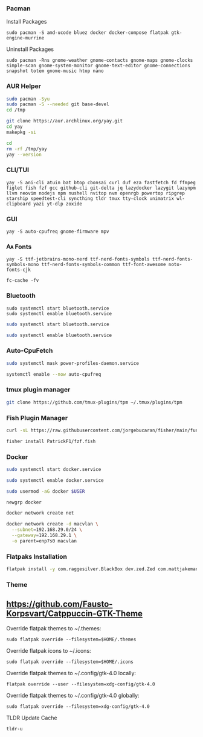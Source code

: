 
### Pacman

Install Packages

	sudo pacman -S amd-ucode bluez docker docker-compose flatpak gtk-engine-murrine

Uninstall Packages

	sudo pacman -Rns gnome-weather gnome-contacts gnome-maps gnome-clocks simple-scan gnome-system-monitor gnome-text-editor gnome-connections snapshot totem gnome-music htop nano

### AUR Helper
```sh
sudo pacman -Syu
sudo pacman -S --needed git base-devel
cd /tmp

git clone https://aur.archlinux.org/yay.git
cd yay
makepkg -si

cd
rm -rf /tmp/yay
yay --version
```

### CLI/TUI

	yay -S ani-cli atuin bat btop cbonsai curl duf eza fastfetch fd ffmpeg figlet fish fzf gcc github-cli git-delta jq lazydocker lazygit lazynpm llvm neovim nodejs npm nushell nvitop nvm openrgb powertop ripgrep starship speedtest-cli syncthing tldr tmux tty-clock unimatrix wl-clipboard yazi yt-dlp zoxide 

### GUI

	yay -S auto-cpufreq gnome-firmware mpv

### 🗛 Fonts

	yay -S ttf-jetbrains-mono-nerd ttf-nerd-fonts-symbols ttf-nerd-fonts-symbols-mono ttf-nerd-fonts-symbols-common ttf-font-awesome noto-fonts-cjk

	fc-cache -fv

### Bluetooth

	sudo systemctl start bluetooth.service
	sudo systemctl enable bluetooth.service

```sh
sudo systemctl start bluetooth.service
```

```sh
sudo systemctl enable bluetooth.service
```

### Auto-CpuFetch

```sh
sudo systemctl mask power-profiles-daemon.service
```

```sh
systemctl enable --now auto-cpufreq
```

### tmux plugin manager

```sh
git clone https://github.com/tmux-plugins/tpm ~/.tmux/plugins/tpm
```

### Fish Plugin Manager

```sh
curl -sL https://raw.githubusercontent.com/jorgebucaran/fisher/main/functions/fisher.fish | source && fisher install jorgebucaran/fisher
```

```sh
fisher install PatrickF1/fzf.fish
```

### Docker

```sh
sudo systemctl start docker.service
```

```sh
sudo systemctl enable docker.service
```

```sh
sudo usermod -aG docker $USER
```

```sh
newgrp docker
```

```sh
docker network create net
```

```sh
docker network create -d macvlan \
  --subnet=192.168.29.0/24 \
  --gateway=192.168.29.1 \
  -o parent=enp7s0 macvlan
```

### Flatpaks Installation

```sh
flatpak install -y com.raggesilver.BlackBox dev.zed.Zed com.mattjakeman.ExtensionManager org.gnome.gitlab.YaLTeR.Identity com.belmoussaoui.Decoder dev.geopjr.Archives com.github.huluti.Curtail io.gitlab.theevilskeleton.Upscaler com.belmoussaoui.Authenticator io.gitlab.adhami3310.Impression dev.geopjr.Collision io.github.flattool.Warehouse io.github.realmazharhussain.GdmSettings io.github.fizzyizzy05.binary dev.bragefuglseth.Keypunch io.github.tfuxu.Halftone org.gnome.World.PikaBackup io.github.fkinoshita.Telegraph com.github.ADBeveridge.Raider com.github.tchx84.Flatseal com.github.neithern.g4music io.missioncenter.MissionCenter com.github.tenderowl.frog io.github.zaedus.spider io.github.vikdevelop.SaveDesktop com.hunterwittenborn.Celeste org.nickvision.tubeconverter org.upscayl.Upscayl cafe.avery.Delfin com.usebottles.bottles com.ranfdev.Notify com.belmoussaoui.Obfuscate io.github.lainsce.Countdown io.github.celluloid_player.Celluloid org.mozilla.Thunderbird org.gnome.Papers org.gnome.World.Secrets net.codelogistics.webapps org.gnome.Fractal md.obsidian.Obsidian io.gitlab.adhami3310.Footage
```

### Theme

## https://github.com/Fausto-Korpsvart/Catppuccin-GTK-Theme

Override flatpak themes to ~/.themes:

    sudo flatpak override --filesystem=$HOME/.themes

Override flatpak icons to ~/.icons:

    sudo flatpak override --filesystem=$HOME/.icons

Override flatpak themes to ~/.config/gtk-4.0 locally:

    flatpak override --user --filesystem=xdg-config/gtk-4.0

Override flatpak themes to ~/.config/gtk-4.0 globally:

    sudo flatpak override --filesystem=xdg-config/gtk-4.0


TLDR Update Cache

	tldr-u

